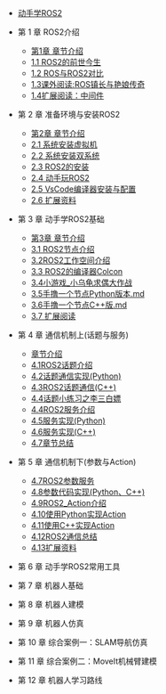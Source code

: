- [动手学ROS2](README.md)


- 第 1 章 ROS2介绍
  - [第1章 章节介绍](chapt1/章节介绍.md)
  - [1.1 ROS2的前世今生](chapt1/1.1ROS2的前世今生.md) 
  - [1.2 ROS与ROS2对比](chapt1/1.2ROS与ROS2对比.md) 
  - [1.3课外阅读:ROS镇长与艳娘传奇](chapt1/1.3课外阅读_ROS镇长与艳娘传奇.md)  
  - [1.4扩展阅读：中间件](chapt1/1.4扩展阅读_中间件.md) 

- 第 2 章 准备环境与安装ROS2 
  - [第2章 章节介绍](chapt2/章节介绍.md) 
  - [2.1 系统安装虚拟机](chapt2/2.1系统安装_虚拟机版本.md)  
  - [2.2 系统安装双系统](chapt2/2.2系统安装_双系统.md) 
  - [2.3 ROS2的安装](chapt2/2.3ROS2的安装.md) 
  - [2.4 动手玩ROS2](chapt2/2.4动手玩ROS2.md)  
  - [2.5 VsCode编译器安装与配置](chapt2/2.5VsCode编译器安装与配置.md) 
  - [2.6 扩展资料](chapt2/2.6扩展资料.md) 

- 第 3 章 动手学ROS2基础
  - [第3章 章节介绍](chapt3/章节介绍.md) 
  - [3.1 ROS2节点介绍](chapt3/3.1ROS2节点介绍.md)
  - [3.2ROS2工作空间介绍](chapt3/3.2ROS2工作空间介绍.md)
  - [3.3 ROS2的编译器Colcon](chapt3/3.3ROS2的编译器Colcon.md)
  - [3.4小游戏_小乌龟求偶大作战](chapt3/3.4小游戏_小乌龟求偶大作战.md) 
  - [3.5手撸一个节点Python版本.md](chapt3/3.5手撸一个节点Python版本.md) 
  - [3.6手撸一个节点C++版.md](chapt3/3.6手撸一个节点C++版.md) 
  - [3.7 扩展阅读](chapt3/3.7扩展阅读.md) 
  
- 第 4 章 通信机制上(话题与服务)
  - [章节介绍](chapt4/章节介绍.md) 
  - [4.1ROS2话题介绍](chapt4/4.1ROS2话题介绍.md) 
  - [4.2话题通信实现(Python)](chapt4/4.2话题通信实现(Python).md) 
  - [4.3ROS2话题通信(C++)](chapt4/4.3ROS2话题通信(C++).md) 
  - [4.4话题小练习之李三白嫖](chapt4/4.4话题小练习-李三白嫖.md) 
  - [4.4ROS2服务介绍](chapt4/4.4ROS2服务介绍.md) 
  - [4.5服务实现(Python)](chapt4/4.5服务实现(Python).md) 
  - [4.6服务实现(C++)](chapt4/4.6服务实现(C++).md) 
  - [4.7章节总结](chapt4/4.7总结.md) 
  
- 第 5 章 通信机制下(参数与Action)
  - [4.7ROS2参数服务](chapt4/4.7ROS2参数服务.md) 
  - [4.8参数代码实现(Python、C++)](chapt4\4.8参数代码实现(Python、C++).md) 
  - [4.9ROS2_Action介绍](chapt4\4.9ROS2_Action介绍.md) 
  - [4.10使用Python实现Action](chapt4\4.10使用Python实现Action.md) 
  - [4.11使用C++实现Action](chapt4\4.11使用C++实现Action.md) 
  - [4.12ROS2通信总结](chapt4\4.12ROS2通信总结.md) 
  - [4.13扩展资料](chapt4\4.13扩展资料.md) 
  
- 第 6 章 动手学ROS2常用工具

- 第 7 章 机器人基础

- 第 8 章 机器人建模

- 第 9 章 机器人仿真

- 第 10 章 综合案例一：SLAM导航仿真

- 第 11 章 综合案例二：MoveIt机械臂建模

- 第 12 章 机器人学习路线

